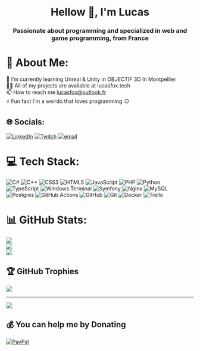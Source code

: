 <h1 align="center">Hellow 👋, I'm Lucas</h1>
<h3 align="center">Passionate about programming and specialized in web and game programming, from France</h3>

# 💫 About Me:<br>
🌱 I’m currently learning Unreal & Unity in OBJECTIF 3D In Montpellier <br>
👨‍💻 All of my projects are available at lucasfox.tech<br>
📫 How to reach me lucasfox@outlook.fr<br>
⚡ Fun fact I'm a weirdo that loves programming :D<br>


## 🌐 Socials:
[![LinkedIn](https://img.shields.io/badge/LinkedIn-%230077B5.svg?logo=linkedin&logoColor=white)](https://linkedin.com/in/lucas-bruel-547179278) [![Twitch](https://img.shields.io/badge/Twitch-%239146FF.svg?logo=Twitch&logoColor=white)](https://twitch.tv/luriusfox) [![email](https://img.shields.io/badge/Email-D14836?logo=gmail&logoColor=white)](mailto:lucasfox@outlook.fr) 

# 💻 Tech Stack:
![C#](https://img.shields.io/badge/c%23-%23239120.svg?style=for-the-badge&logo=csharp&logoColor=white) ![C++](https://img.shields.io/badge/c++-%2300599C.svg?style=for-the-badge&logo=c%2B%2B&logoColor=white) ![CSS3](https://img.shields.io/badge/css3-%231572B6.svg?style=for-the-badge&logo=css3&logoColor=white) ![HTML5](https://img.shields.io/badge/html5-%23E34F26.svg?style=for-the-badge&logo=html5&logoColor=white) ![JavaScript](https://img.shields.io/badge/javascript-%23323330.svg?style=for-the-badge&logo=javascript&logoColor=%23F7DF1E) ![PHP](https://img.shields.io/badge/php-%23777BB4.svg?style=for-the-badge&logo=php&logoColor=white) ![Python](https://img.shields.io/badge/python-3670A0?style=for-the-badge&logo=python&logoColor=ffdd54) ![TypeScript](https://img.shields.io/badge/typescript-%23007ACC.svg?style=for-the-badge&logo=typescript&logoColor=white) ![Windows Terminal](https://img.shields.io/badge/Windows%20Terminal-%234D4D4D.svg?style=for-the-badge&logo=windows-terminal&logoColor=white) ![Symfony](https://img.shields.io/badge/symfony-%23000000.svg?style=for-the-badge&logo=symfony&logoColor=white) ![Nginx](https://img.shields.io/badge/nginx-%23009639.svg?style=for-the-badge&logo=nginx&logoColor=white) ![MySQL](https://img.shields.io/badge/mysql-4479A1.svg?style=for-the-badge&logo=mysql&logoColor=white) ![Postgres](https://img.shields.io/badge/postgres-%23316192.svg?style=for-the-badge&logo=postgresql&logoColor=white) ![GitHub Actions](https://img.shields.io/badge/github%20actions-%232671E5.svg?style=for-the-badge&logo=githubactions&logoColor=white) ![GitHub](https://img.shields.io/badge/github-%23121011.svg?style=for-the-badge&logo=github&logoColor=white) ![Git](https://img.shields.io/badge/git-%23F05033.svg?style=for-the-badge&logo=git&logoColor=white) ![Docker](https://img.shields.io/badge/docker-%230db7ed.svg?style=for-the-badge&logo=docker&logoColor=white) ![Trello](https://img.shields.io/badge/Trello-%23026AA7.svg?style=for-the-badge&logo=Trello&logoColor=white)
# 📊 GitHub Stats:
![](https://github-readme-stats.vercel.app/api?username=Lurius-Kitsune&theme=algolia&hide_border=false&include_all_commits=false&count_private=true)<br/>
![](https://nirzak-streak-stats.vercel.app/?user=Lurius-Kitsune&theme=algolia&hide_border=false)<br/>
![](https://github-readme-stats.vercel.app/api/top-langs/?username=Lurius-Kitsune&theme=algolia&hide_border=false&include_all_commits=false&count_private=true&layout=compact)

## 🏆 GitHub Trophies
![](https://github-profile-trophy.vercel.app/?username=Lurius-Kitsune&theme=tokyonight&no-frame=false&no-bg=false&margin-w=4)

---
[![](https://visitcount.itsvg.in/api?id=Lurius-Kitsune&icon=2&color=0)](https://visitcount.itsvg.in)

  ## 💰 You can help me by Donating
  [![PayPal](https://img.shields.io/badge/PayPal-00457C?style=for-the-badge&logo=paypal&logoColor=white)](https://paypal.me/lucasfox@outlook.fr) 

  
<!-- Proudly created with GPRM ( https://gprm.itsvg.in ) -->
